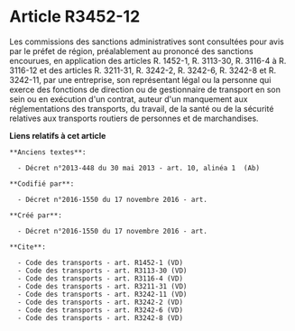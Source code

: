 # Article R3452-12

Les commissions des sanctions administratives sont consultées pour avis par le préfet de région, préalablement au prononcé
des sanctions encourues, en application des articles R. 1452-1, R. 3113-30, R. 3116-4 à R. 3116-12 et des articles R.
3211-31, R. 3242-2, R. 3242-6, R. 3242-8 et R. 3242-11, par une entreprise, son représentant légal ou la personne qui exerce
des fonctions de direction ou de gestionnaire de transport en son sein ou en exécution d'un contrat, auteur d'un manquement
aux réglementations des transports, du travail, de la santé ou de la sécurité relatives aux transports routiers de personnes
et de marchandises.

**Liens relatifs à cet article**

	**Anciens textes**:

	  - Décret n°2013-448 du 30 mai 2013 - art. 10, alinéa 1  (Ab)

	**Codifié par**:

	  - Décret n°2016-1550 du 17 novembre 2016 - art.

	**Créé par**:

	  - Décret n°2016-1550 du 17 novembre 2016 - art.

	**Cite**:

	  - Code des transports - art. R1452-1 (VD)
	  - Code des transports - art. R3113-30 (VD)
	  - Code des transports - art. R3116-4 (VD)
	  - Code des transports - art. R3211-31 (VD)
	  - Code des transports - art. R3242-11 (VD)
	  - Code des transports - art. R3242-2 (VD)
	  - Code des transports - art. R3242-6 (VD)
	  - Code des transports - art. R3242-8 (VD)

